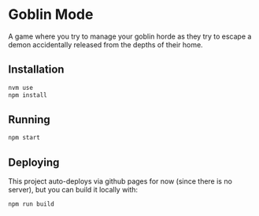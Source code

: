 # Goblin Mode

A game where you try to manage your goblin horde as they try to escape a demon accidentally released from the depths of their home.

## Installation

```js
nvm use
npm install
```

## Running

```js
npm start
```

## Deploying

This project auto-deploys via github pages for now (since there is no server), but you can build it locally with:

```js
npm run build
```
